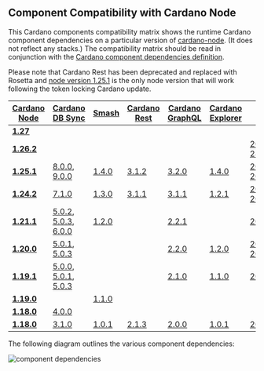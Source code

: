 ## Component Compatibility with Cardano Node
This Cardano components compatibility matrix shows the runtime Cardano component dependencies on a particular version of [cardano-node](https://github.com/input-output-hk/cardano-node/releases). (It does not reflect any stacks.) The compatibility matrix should be read in conjunction with the [Cardano component dependencies definition](https://docs.cardano.org/en/latest/release-information/comp-matrix.html#cardano-component-dependencies).

Please note that Cardano Rest has been deprecated and replaced with Rosetta and [node version 1.25.1](https://github.com/input-output-hk/cardano-node/releases/tag/1.25.1) is the only node version that will work following the token locking Cardano update.

| [Cardano Node](https://github.com/input-output-hk/cardano-node/releases) | [Cardano DB Sync](https://github.com/input-output-hk/cardano-db-sync/releases) | [Smash](https://github.com/input-output-hk/smash/releases) | [Cardano Rest](https://github.com/input-output-hk/cardano-rest/releases) | [Cardano GraphQL](https://github.com/input-output-hk/cardano-graphql/releases) | [Cardano Explorer](https://github.com/input-output-hk/cardano-explorer-app/releases) | [Cardano Wallet](https://github.com/input-output-hk/cardano-wallet/releases) | 
|---|---|---|---|---|---|---|
| __[1.27](https://github.com/input-output-hk/cardano-node/releases/tag/1.27.0)__ | | | | | | |
| __[1.26.2](https://github.com/input-output-hk/cardano-node/releases/tag/1.26.2)__ | | | | | |[2021-04-28](https://github.com/input-output-hk/cardano-wallet/releases/tag/v2021-04-28) |
| __[1.25.1](https://github.com/input-output-hk/cardano-node/releases/tag/1.25.1)__ | [8.0.0](https://github.com/input-output-hk/cardano-db-sync/releases/tag/8.0.0), [9.0.0](https://github.com/input-output-hk/cardano-db-sync/releases/tag/9.0.0)  | [1.4.0](https://github.com/input-output-hk/smash/releases/tag/v1.4.0) | [3.1.2](https://github.com/input-output-hk/cardano-rest/releases/tag/3.1.2) |  [3.2.0](https://github.com/input-output-hk/cardano-graphql/releases/tag/3.2.0) | [1.4.0](https://github.com/input-output-hk/cardano-explorer-app/releases/tag/1.4.0) | [2021.02.12](https://github.com/input-output-hk/cardano-wallet/releases/tag/v2021-02-12), [2021.02.15](https://github.com/input-output-hk/cardano-wallet/releases/tag/v2021-02-15) |
| __[1.24.2](https://github.com/input-output-hk/cardano-node/releases/tag/1.24.2)__ | [7.1.0](https://github.com/input-output-hk/cardano-db-sync/releases/tag/7.1.0)  | [1.3.0](https://github.com/input-output-hk/smash/releases/tag/1.3.0) |  [3.1.1](https://github.com/input-output-hk/cardano-rest/releases/tag/3.1.1) | [3.1.1](https://github.com/input-output-hk/cardano-graphql/releases/tag/3.1.1)  | [1.2.1](https://github.com/input-output-hk/cardano-explorer-app/releases/tag/1.2.1) | [2020.12.21](https://github.com/input-output-hk/cardano-wallet/releases/tag/v2020-12-21), [2020.01.12](https://github.com/input-output-hk/cardano-wallet/releases/tag/v2021-01-12) |
| __[1.21.1](https://github.com/input-output-hk/cardano-node/releases/tag/1.21.1)__ | [5.0.2](https://github.com/input-output-hk/cardano-db-sync/releases/tag/5.0.2), [5.0.3](https://github.com/input-output-hk/cardano-db-sync/releases/tag/5.0.3), [6.0.0](https://github.com/input-output-hk/cardano-db-sync/releases/tag/6.0.0)  | [1.2.0](https://github.com/input-output-hk/smash/releases/tag/1.2.0)  |   | [2.2.1](https://github.com/input-output-hk/cardano-graphql/releases/tag/2.2.1)  |  | [2020.10.13](https://github.com/input-output-hk/cardano-wallet/releases/tag/v2020-10-13) |
| __[1.20.0](https://github.com/input-output-hk/cardano-node/releases/tag/1.20.0)__ | [5.0.1](https://github.com/input-output-hk/cardano-db-sync/releases/tag/5.0.1),  [5.0.3](https://github.com/input-output-hk/cardano-db-sync/releases/tag/5.0.3)  |   |   | [2.2.0](https://github.com/input-output-hk/cardano-graphql/releases/tag/2.2.0)  | [1.2.0](https://github.com/input-output-hk/cardano-explorer-app/releases/tag/1.2.0) | [2020.9.22](https://github.com/input-output-hk/cardano-wallet/releases/tag/v2020-09-22), [2020.9.30](https://github.com/input-output-hk/cardano-wallet/releases/tag/v2020-09-30) |
| __[1.19.1](https://github.com/input-output-hk/cardano-node/releases/tag/1.19.1)__ | [5.0.0](https://github.com/input-output-hk/cardano-db-sync/releases/tag/5.0.0), [5.0.1](https://github.com/input-output-hk/cardano-db-sync/releases/tag/5.0.1), [5.0.3](https://github.com/input-output-hk/cardano-db-sync/releases/tag/5.0.3)  |   |   | [2.1.0](https://github.com/input-output-hk/cardano-graphql/releases/tag/2.1.0) |  [1.1.0](https://github.com/input-output-hk/cardano-explorer-app/releases/tag/1.1.0)  | [2020.9.11](https://github.com/input-output-hk/cardano-wallet/releases/tag/v2020-09-11) |
| __[1.19.0](https://github.com/input-output-hk/cardano-node/releases/tag/1.19.0)__ |  []() | [1.1.0](https://github.com/input-output-hk/smash/releases/tag/1.1.0)  |   |   |  |  |
| __[1.18.0](https://github.com/input-output-hk/cardano-node/releases/tag/1.18.0)__ |  [4.0.0](https://github.com/input-output-hk/cardano-db-sync/releases/tag/4.0.0) | []()  |   |   |  |  |
| __[1.18.0](https://github.com/input-output-hk/cardano-node/releases/tag/1.18.0)__ |  [3.1.0](https://github.com/input-output-hk/cardano-db-sync/releases/tag/3.1.0) |[1.0.1](https://github.com/input-output-hk/smash/releases/tag/1.0.1)  | [2.1.3](https://github.com/input-output-hk/cardano-rest/releases/tag/2.1.3)  | [2.0.0](https://github.com/input-output-hk/cardano-graphql/releases/tag/2.0.0)  |  [1.0.1](https://github.com/input-output-hk/cardano-explorer-app/releases/tag/1.0.1)  | [2020.8.3](https://github.com/input-output-hk/cardano-wallet/releases/tag/v2020-08-03) |


The following diagram outlines the various component dependencies:

![component dependencies](comp-dependencies-new.png)






